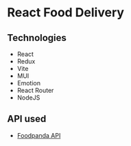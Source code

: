 # React Food Delivery

## Technologies
- React
- Redux
- Vite
- MUI
- Emotion
- React Router
- NodeJS

## API used
- [Foodpanda API](https://www.foodspark.io/foodpanda-api.php)